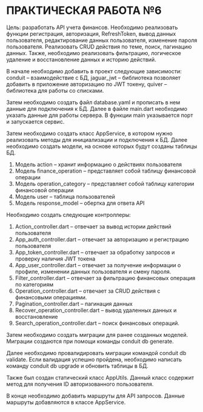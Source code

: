<h1>ПРАКТИЧЕСКАЯ РАБОТА №6</h1>
Цель: разработать API учета финансов. Необходимо реализовать функции регистрация, авторизация, RefreshToken, 
вывод данных пользователя, редактирование данных пользователя, изменение пароля пользователя. Реализовать CRUD действия по теме, поиск, пагинацию данных. Также, необходимо реализовать фильтрацию, логическое удаление и восстановление данных и историю действий.

В начале необходимо добавить в проект следующие зависимости: conduit – взаимодействие с БД, jaguar_jwt – библиотека позволяет добавить в приложение авторизацию по JWT токену, quiver – библиотека для работы со списками.

Затем необходимо создать файл database.yaml и прописать в нем данные для подключения к БД. 
Далее в файле main.dart необходимо указать данные для работы сервера. В функции main указывается порт и запускается сервис.

Затем необходимо создать класс AppService, в котором нужно реализовать методы для инициализации и подключения к БД.
Далее необходимо создать модели, на основе которых будут созданы таблицы БД. 
1)	Модель action – хранит информацию о действиях пользователя
2)	Модель finance_operation – представляет собой таблицу финансовой операции
3)	Модель operation_category – представляет собой таблицу категории финансовой операции
4)	Модель user – таблица пользователей
5)	Модель response_model – обертка для ответа API  


Необходимо создать следующие контроллеры:
1)	Action_controller.dart – отвечает за вывод истории действий пользователя
2)	App_auth_controller.dart – отвечает за авторизацию и регистрацию пользователя
3)	App_token_controller.dart – отвечает за обработку запросов и проверку наличия JWT токена
4)	App_user_controller.dart – отвечает за получение информации о профиле, изменении данных пользователя и смену пароля.
5)	Filter_controller.dart – отвечает за фильтрацию финансовых операция по категориям
6)	Operation_controller.dart – отвечает за CRUD действия с финансовыми операциями.
7)	Pagination_controller.dart – пагинация данных
8)	Recover_operation_controller.dart – вывод удаленных данных и восстановление
9)	Search_operation_controller.dart – поиск финансовых операций.

Затем необходимо создать миграции для ранее созданных моделей. Миграции создаются при помощи команды conduit db generate.

Далее необходимо провалидировать миграции командой conduit db validate. Если валидация успешно пройдена, необходимо написать команду conduit db upgrade и обновить таблицы в БД.

Также был создан статический класс AppUtils. Данный класс содержит метод для получения ID авторизованного пользователя.
  
В конце необходимо добавить маршруты для API запросов. Данные маршруты добавляются в классе AppService.

